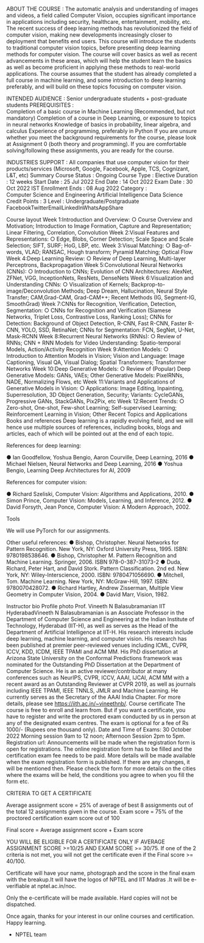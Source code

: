 ABOUT THE COURSE :
The automatic analysis and understanding of images and videos, a field called Computer Vision, occupies significant importance in applications including security, healthcare, entertainment, mobility, etc. The recent success of deep learning methods has revolutionized the field of computer vision, making new developments increasingly closer to deployment that benefits end users. This course will introduce the students to traditional computer vision topics, before presenting deep learning methods for computer vision. The course will cover basics as well as recent advancements in these areas, which will help the student learn the basics as well as become proficient in applying these methods to real-world applications. The course assumes that the student has already completed a full course in machine learning, and some introduction to deep learning preferably, and will build on these topics focusing on computer vision.

INTENDED AUDIENCE : Senior undergraduate students + post-graduate students
PREREQUISITES :  
Completion of a basic course in Machine Learning
(Recommended, but not mandatory) Completion of a course in Deep Learning, or exposure to topics in neural networks
Knowledge of basics in probability, linear algebra, and calculus
Experience of programming, preferably in Python
If you are unsure whether you meet the background requirements for the course, please look at Assignment 0 (both theory and programming). If you are comfortable solving/following these assignments, you are ready for the course.

INDUSTRIES  SUPPORT : All companies that use computer vision for their products/services (Microsoft, Google, Facebook, Apple, TCS, Cognizant, L&T, etc)
Summary
Course Status :	Ongoing
Course Type :	Elective
Duration :	12 weeks
Start Date :	25 Jul 2022
End Date :	14 Oct 2022
Exam Date :	30 Oct 2022 IST
Enrollment Ends :	08 Aug 2022
Category :	
Computer Science and Engineering
Artificial Intelligence
Data Science
Credit Points :	3
Level :	Undergraduate/Postgraduate
FacebookTwitterEmailLinkedInWhatsAppShare


Course layout
Week 1:Introduction and Overview: 
○	Course Overview and Motivation; Introduction to Image Formation, Capture and Representation; Linear Filtering, Correlation, Convolution
Week 2:Visual Features and Representations: 
○	Edge, Blobs, Corner Detection; Scale Space and Scale Selection; SIFT, SURF; HoG, LBP, etc.
Week 3:Visual Matching:
○	Bag-of-words, VLAD; RANSAC, Hough transform; Pyramid Matching; Optical Flow
Week 4:Deep Learning Review:
○	Review of Deep Learning, Multi-layer Perceptrons, Backpropagation
Week 5:Convolutional Neural Networks (CNNs):
○	Introduction to CNNs; Evolution of CNN Architectures: AlexNet, ZFNet, VGG, InceptionNets, ResNets, DenseNets
Week 6:Visualization and Understanding CNNs:
○	Visualization of Kernels; Backprop-to-image/Deconvolution Methods; Deep Dream, Hallucination, Neural Style Transfer; CAM,Grad-CAM, Grad-CAM++; Recent Methods (IG, Segment-IG, SmoothGrad)
Week 7:CNNs for Recognition, Verification, Detection, Segmentation:
○	CNNs for Recognition and Verification (Siamese Networks, Triplet Loss, Contrastive Loss, Ranking Loss); CNNs for Detection: Background of Object Detection, R-CNN, Fast R-CNN, Faster R-CNN, YOLO, SSD, RetinaNet; CNNs for Segmentation: FCN, SegNet, U-Net, Mask-RCNN
Week 8:Recurrent Neural Networks (RNNs): 
○	Review of RNNs; CNN + RNN Models for Video Understanding: Spatio-temporal Models, Action/Activity Recognition
Week 9:Attention Models:
○	Introduction to Attention Models in Vision; Vision and Language: Image Captioning, Visual QA, Visual Dialog; Spatial Transformers; Transformer Networks
Week 10:Deep Generative Models:
○	Review of (Popular) Deep Generative Models: GANs, VAEs; Other Generative Models: PixelRNNs, NADE, Normalizing Flows, etc
Week 11:Variants and Applications of Generative Models in Vision: 
○	Applications: Image Editing, Inpainting, Superresolution, 3D Object Generation, Security; Variants: CycleGANs, Progressive GANs, StackGANs, Pix2Pix, etc
Week 12:Recent Trends:
○	Zero-shot, One-shot, Few-shot Learning; Self-supervised Learning; Reinforcement Learning in Vision; Other Recent Topics and Applications
Books and references
Deep learning is a rapidly evolving field, and we will hence use multiple sources of references, including books, blogs and articles, each of which will be pointed out at the end of each topic. 

References for deep learning:

●	Ian Goodfellow, Yoshua Bengio, Aaron Courville, Deep Learning, 2016
●	Michael Nielsen, Neural Networks and Deep Learning, 2016
●	Yoshua Bengio, Learning Deep Architectures for AI, 2009

References for computer vision:

●	Richard Szeliski, Computer Vision: Algorithms and Applications, 2010.
●	Simon Prince, Computer Vision: Models, Learning, and Inference, 2012.
●	David Forsyth, Jean Ponce, Computer Vision: A Modern Approach, 2002.

Tools

We will use PyTorch for our assignments.

Other useful references:
●	Bishop, Christopher. Neural Networks for Pattern Recognition. New York, NY: Oxford University Press, 1995. ISBN: 9780198538646.
●	Bishop, Christopher M. Pattern Recognition and Machine Learning. Springer, 2006. ISBN 978-0-387-31073-2
●	Duda, Richard, Peter Hart, and David Stork. Pattern Classification. 2nd ed. New York, NY: Wiley-Interscience, 2000. ISBN: 9780471056690.
●	Mitchell, Tom. Machine Learning. New York, NY: McGraw-Hill, 1997. ISBN: 9780070428072.
●	Richard Hartley, Andrew Zisserman, Multiple View Geometry in Computer Vision, 2004.
●	David Marr, Vision, 1982.

Instructor bio
Profile photo
Prof. Vineeth N Balasubramanian
IIT HyderabadVineeth N Balasubramanian is an Associate Professor in the Department of Computer Science and Engineering at the Indian Institute of Technology, Hyderabad (IIT-H), as well as serves as the Head of the Department of Artificial Intelligence at IIT-H. His research interests include deep learning, machine learning, and computer vision. His research has been published at premier peer-reviewed venues including ICML, CVPR, ICCV, KDD, ICDM, IEEE TPAMI and ACM MM. His PhD dissertation at Arizona State University on the Conformal Predictions framework was nominated for the Outstanding PhD Dissertation at the Department of Computer Science. He is an active reviewer/contributor at many conferences such as NeurIPS, CVPR, ICCV, AAAI, IJCAI, ACM MM with a recent award as an Outstanding Reviewer at CVPR 2019, as well as journals including IEEE TPAMI, IEEE TNNLS, JMLR and Machine Learning. He currently serves as the Secretary of the AAAI India Chapter. For more details, please see https://iith.ac.in/~vineethnb/.
Course certificate
The course is free to enroll and learn from. But if you want a certificate, you have to register and write the proctored exam conducted by us in person at any of the designated exam centres.
The exam is optional for a fee of Rs 1000/- (Rupees one thousand only).
Date and Time of Exams: 30 October 2022 Morning session 9am to 12 noon; Afternoon Session 2pm to 5pm.
Registration url: Announcements will be made when the registration form is open for registrations.
The online registration form has to be filled and the certification exam fee needs to be paid. More details will be made available when the exam registration form is published. If there are any changes, it will be mentioned then.
Please check the form for more details on the cities where the exams will be held, the conditions you agree to when you fill the form etc.

CRITERIA TO GET A CERTIFICATE

Average assignment score = 25% of average of best 8 assignments out of the total 12 assignments given in the course.
Exam score = 75% of the proctored certification exam score out of 100

Final score = Average assignment score + Exam score

YOU WILL BE ELIGIBLE FOR A CERTIFICATE ONLY IF AVERAGE ASSIGNMENT SCORE >=10/25 AND EXAM SCORE >= 30/75. If one of the 2 criteria is not met, you will not get the certificate even if the Final score >= 40/100.

Certificate will have your name, photograph and the score in the final exam with the breakup.It will have the logos of NPTEL and IIT Madras .It will be e-verifiable at nptel.ac.in/noc.

Only the e-certificate will be made available. Hard copies will not be dispatched.

Once again, thanks for your interest in our online courses and certification. Happy learning.

- NPTEL team
